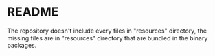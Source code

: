 # README #

The repository doesn't include every files in "resources" directory, the missing files are in "resources" directory that are bundled in the binary packages.